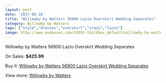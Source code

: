 ```yaml
---
layout: post
date: '2017-05-16'
title: "Willowby by Watters 56900 Lazio Overskirt Wedding Separates"
category: Willowby by Watters
tags: ["style","dresses","overskirt","crazy","lazio"]
image: http://www.eudances.com/19591-thickbox_default/willowby-by-watters-56900-lazio-overskirt-wedding-separates.jpg
---
```

Willowby by Watters 56900 Lazio Overskirt Wedding Separates

On Sales: **$425.99**
<a href="https://www.eudances.com/en/willowby-by-watters/5824-willowby-by-watters-56900-lazio-overskirt-wedding-separates.html"><amp-img layout="responsive" width="600" height="600" src="//www.eudances.com/19591-thickbox_default/willowby-by-watters-56900-lazio-overskirt-wedding-separates.jpg" alt="Willowby by Watters 56900 Lazio Overskirt Wedding Separates 0" /></a>

Buy it: [Willowby by Watters 56900 Lazio Overskirt Wedding Separates](https://www.eudances.com/en/willowby-by-watters/5824-willowby-by-watters-56900-lazio-overskirt-wedding-separates.html "Willowby by Watters 56900 Lazio Overskirt Wedding Separates")

View more: [Willowby by Watters](https://www.eudances.com/en/48-willowby-by-watters "Willowby by Watters")